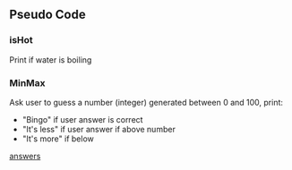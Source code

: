 ## Pseudo Code

### isHot
Print if water is boiling

### MinMax
Ask user to guess a number (integer) generated between 0 and 100, print:
- "Bingo" if user answer is correct
- "It's less" if user answer if above number
- "It's more" if below

[answers](answers.md)
